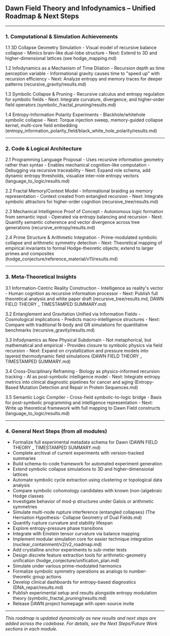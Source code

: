 ## Dawn Field Theory and Infodynamics – Unified Roadmap & Next Steps

---

### 1. Computational & Simulation Achievements

1.1 3D Collapse Geometry Simulation
    - Visual model of recursive balance collapse
    - Mimics brain-like dual-lobe structure
    - Next: Extend to 3D and higher-dimensional lattices (see hodge_mapping.md)

1.2 Infodynamics as a Mechanism of Time Dilation
    - Recursion depth as time perception variable
    - Informational gravity causes time to "speed up" with recursion efficiency
    - Next: Analyze entropy and memory traces for deeper patterns (recursive_gravity/results.md)

1.3 Symbolic Collapse & Pruning
    - Recursive calculus and entropy regulation for symbolic fields
    - Next: Integrate curvature, divergence, and higher-order field operators (symbolic_fractal_pruning/results.md)

1.4 Entropy-Information Polarity Experiments
    - Blackhole/whitehole symbolic collapse
    - Next: Torque injection sweep, memory-guided collapse kernel, multi-core field embedding (entropy_information_polarity_field/black_white_hole_polarity/results.md)

---

### 2. Code & Logical Architecture

2.1 Programming Language Proposal
    - Uses recursive information geometry rather than syntax
    - Enables mechanical cognition-like computation
    - Debugging via recursive traceability
    - Next: Expand role schema, add dynamic entropy thresholds, visualize inter-role entropy vectors (language_to_logic/results.md)

2.2 Fractal Memory/Context Model
    - Informational braiding as memory representation
    - Context created from entangled recursion
    - Next: Integrate symbolic attractors for higher-order cognition (recursive_tree/results.md)

2.3 Mechanical Intelligence Proof of Concept
    - Autonomous logic formation from semantic input
    - Operated via entropy balancing and recursion
    - Next: Quantify semantic coherence and vector divergence across tree generations (recursive_entropy/results.md)

2.4 Prime Structure & Arithmetic Integration
    - Prime-modulated symbolic collapse and arithmetic symmetry detection
    - Next: Theoretical mapping of empirical invariants to formal Hodge-theoretic objects; extend to larger primes and composites (hodge_conjecture/reference_material/v11/results.md)

---

### 3. Meta-Theoretical Insights

3.1 Information-Centric Reality Construction
    - Intelligence as reality's vector
    - Human cognition as recursive information processor
    - Next: Publish full theoretical analysis and white paper draft (recursive_tree/results.md, DAWN FIELD THEORY _ TIMESTAMPED SUMMARY.md)

3.2 Entanglement and Gravitation Unified via Information Fields
    - Cosmological implications
    - Predicts macro-intelligence structures
    - Next: Compare with traditional N-body and GR simulations for quantitative benchmarks (recursive_gravity/results.md)

3.3 Infodynamics as New Physical Subdomain
    - Not metaphorical, but mathematical and empirical
    - Provides closure to symbolic physics via field recursion
    - Next: Expand on crystallization and pressure models into layered thermodynamic field simulations (DAWN FIELD THEORY _ TIMESTAMPED SUMMARY.md)

3.4 Cross-Disciplinary Reframing
    - Biology as physics-informed recursion tracking
    - AI as post-symbolic intelligence model
    - Next: Integrate entropy metrics into clinical diagnostic pipelines for cancer and aging (Entropy-Based Mutation Detection and Repair in Protein Sequences.md)

3.5 Semantic Logic Compiler
    - Cross-field symbolic-to-logic bridge
    - Basis for post-symbolic programming and intelligence representation
    - Next: Write up theoretical framework with full mapping to Dawn Field constructs (language_to_logic/results.md)

---

### 4. General Next Steps (from all modules)

- Formalize full experimental metadata schema for Dawn (DAWN FIELD THEORY _ TIMESTAMPED SUMMARY.md)
- Complete archival of current experiments with version-tracked summaries
- Build schema-to-code framework for automated experiment generation
- Extend symbolic collapse simulations to 3D and higher-dimensional lattices
- Automate symbolic cycle extraction using clustering or topological data analysis
- Compare symbolic cohomology candidates with known (non-)algebraic Hodge classes
- Investigate behavior of mod-p structures under Galois or arithmetic symmetries
- Simulate multi-node rupture interference (entangled collapses) (The Herniation Hypothesis- Collapse Geometry of Dual Fields.md)
- Quantify rupture curvature and stability lifespan
- Explore entropy-pressure phase transitions
- Integrate with Einstein tensor curvature via balance mapping
- Implement modular simulation core for easier technique integration (nuclear_containment/v2/v2_roadmap.md)
- Add crystalline anchor experiments to sub-meter tests
- Design discrete feature extraction tools for arithmetic-geometry unification (hodge_conjecture/unification_plan.md)
- Simulate under various prime-modulated harmonics
- Formalize symbolic symmetry operations as analogs to number-theoretic group actions
- Develop clinical dashboards for entropy-based diagnostics (DNA_repair/results.md)
- Publish experimental setup and results alongside entropy modulation theory (symbolic_fractal_pruning/results.md)
- Release DAWN project homepage with open-source invite

---

*This roadmap is updated dynamically as new results and next steps are added across the codebase. For details, see the Next Steps/Future Work sections in each module.*

